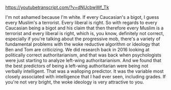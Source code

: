 https://youtubetranscript.com/?v=dNUcbwWf_Tk

 I'm not ashamed because I'm white. If every Caucasian's a bigot, I guess every Muslim's a terrorist. Every liberal is right. So with regards to every Caucasian being a bigot and his claim that then therefore every Muslim is a terrorist and every liberal is right, which is, you know, definitely not correct, especially if you're talking about the progressive mob, there's a variety of fundamental problems with the woke reductive algorithm or ideology that Ben and Tom are criticizing. We did research back in 2016 looking at politically correct authoritarianism, and that was back when psychologists were just starting to analyze left-wing authoritarianism. And we found that the best predictors of being a left-wing authoritarian were being not verbally intelligent. That was a walloping predictor. It was the variable most closely associated with intelligence that I had ever seen, including grades. If you're not very bright, the woke ideology is very attractive to you.